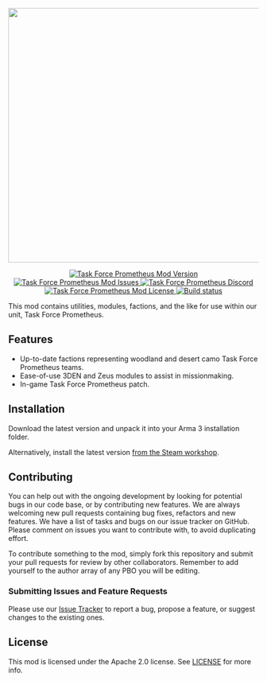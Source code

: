 <p align="center">
    <img src="https://github.com/tfp-milsim/mod/raw/main/assets/logo/TFP.png" width="512">
</p>

<p align="center">
    <a href="https://github.com/tfp-milsim/mod/releases">
        <img src="https://img.shields.io/github/release/tfp-milsim/mod.svg?style=flat-square&label=Version" alt="Task Force Prometheus Mod Version">
    </a>
    <a href="https://github.com/tfp-milsim/mod/issues">
        <img src="https://img.shields.io/github/issues-raw/tfp-milsim/mod.svg?style=flat-square&label=Issues" alt="Task Force Prometheus Mod Issues">
    </a>
    <a href="https://discord.gg/PNWbP8CbKx">
        <img src="https://img.shields.io/badge/Join-Discord?style=flat-square&logo=discord&logoColor=7683D5&label=Discord&color=7683D5" alt="Task Force Prometheus Discord">
    </a>
    <a href="https://github.com/tfp-milsim/mod/blob/master/LICENSE">
        <img src="https://img.shields.io/badge/License-APL2-red.svg?style=flat-square" alt="Task Force Prometheus Mod License">
    </a>
    <a href="https://github.com/tfp-milsim/mods/actions/workflows/hemtt.yaml">
        <img src="https://img.shields.io/github/actions/workflow/status/tfp-milsim/mod/hemtt.yaml?style=flat-square" alt="Build status">
    </a>
</p>

This mod contains utilities, modules, factions, and the like for use within our unit, Task Force Prometheus.

## Features

- Up-to-date factions representing woodland and desert camo Task Force Prometheus teams.
- Ease-of-use 3DEN and Zeus modules to assist in missionmaking.
- In-game Task Force Prometheus patch.

## Installation

Download the latest version and unpack it into your Arma 3 installation folder.

Alternatively, install the latest version [from the Steam workshop](https://steamcommunity.com/sharedfiles/filedetails/?id=3320927001).

## Contributing

You can help out with the ongoing development by looking for potential bugs in our code base, or by contributing new features. We are always welcoming new pull requests containing bug fixes, refactors and new features. We have a list of tasks and bugs on our issue tracker on GitHub. Please comment on issues you want to contribute with, to avoid duplicating effort.

To contribute something to the mod, simply fork this repository and submit your pull requests for review by other collaborators. Remember to add yourself to the author array of any PBO you will be editing.

### Submitting Issues and Feature Requests

Please use our [Issue Tracker](https://github.com/tfp-milsim/mod/issues) to report a bug, propose a feature, or suggest changes to the existing ones.

## License

This mod is licensed under the Apache 2.0 license. See [LICENSE](./LICENSE) for more info.
